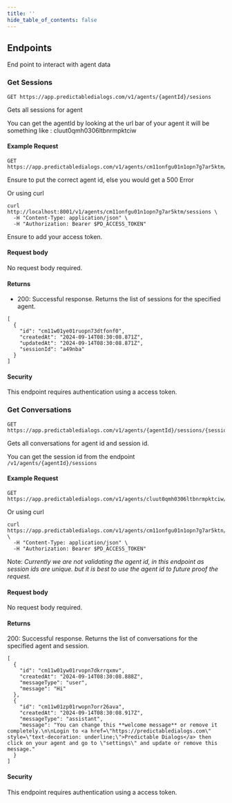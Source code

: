 ```yaml
---
title: ''
hide_table_of_contents: false
---
```


## Endpoints
End point to interact with agent data


### Get Sessions
```
GET https://app.predictabledialogs.com/v1/agents/{agentId}/sesions
```

Gets all sessions for agent

You can get the agentId by looking at the url bar of your agent it will be something like : cluut0qmh0306ltbnrmpktciw

#### Example Request
```
GET https://app.predictabledialogs.com/v1/agents/cm11onfgu01n1opn7g7ar5ktm/sessions
```
Ensure to put the correct agent id, else you would get a 500 Error

Or using curl
```
curl http://localhost:8001/v1/agents/cm11onfgu01n1opn7g7ar5ktm/sessions \
  -H "Content-Type: application/json" \
  -H "Authorization: Bearer $PD_ACCESS_TOKEN"
```

Ensure to add your access token.

#### Request body
No request body required.

#### Returns
- 200: Successful response. Returns the list of sessions for the specified agent.
```
[
  {
    "id": "cm11w01ye01ruopn73dtfonf0",
    "createdAt": "2024-09-14T08:30:08.871Z",
    "updatedAt": "2024-09-14T08:30:08.871Z",
    "sessionId": "a49nba"
  }
]
```

#### Security
This endpoint requires authentication using a access token.


### Get Conversations 
```
GET https://app.predictabledialogs.com/v1/agents/{agentId}/sessions/{sessionId}/conversations
```

Gets all conversations for agent id and session id.

You can get the session id from the endpoint `/v1/agents/{agentId}/sessions`

#### Example Request
```
GET https://app.predictabledialogs.com/v1/agents/cluut0qmh0306ltbnrmpktciw/sessions/session123/conversations
```

Or using curl
```
curl https://app.predictabledialogs.com/v1/agents/cm11onfgu01n1opn7g7ar5ktn/sessions/a49nbb/conversations \
  -H "Content-Type: application/json" \
  -H "Authorization: Bearer $PD_ACCESS_TOKEN"
```
Note: *Currently we are not validating the agent id, in this endpoint as session ids are unique.
but it is best to use the agent id to future proof the request.*

#### Request body
No request body required.

#### Returns
200: Successful response. Returns the list of conversations for the specified agent and session.
```
[
  {
    "id": "cm11w01yw01rvopn7dkrrqxmv",
    "createdAt": "2024-09-14T08:30:08.888Z",
    "messageType": "user",
    "message": "Hi"
  },
  {
    "id": "cm11w01zp01rwopn7orr26ava",
    "createdAt": "2024-09-14T08:30:08.917Z",
    "messageType": "assistant",
    "message": "You can change this **welcome message** or remove it completely.\n\nLogin to <a href=\"https://predictabledialogs.com\" style=\"text-decoration: underline;\">Predictable Dialogs</a> then click on your agent and go to \"settings\" and update or remove this message."
  }
]
```

#### Security
This endpoint requires authentication using a access token.

